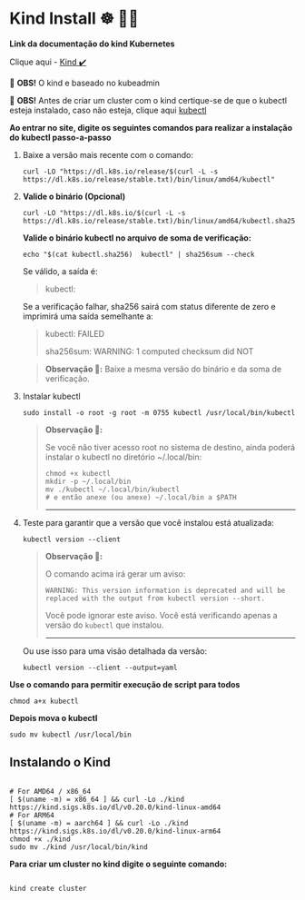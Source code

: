 # Kind Install ☸ 👨‍💻 

**Link da documentação do kind Kubernetes**

Clique aqui - [Kind ✔️](https://kind.sigs.k8s.io/docs/user/quick-start/#installation)




🔵 **OBS!** O kind e baseado no kubeadmin

🔵 **OBS!** Antes de criar um cluster com o kind certique-se de que o kubectl esteja instalado, caso não esteja, clique aqui [kubectl](https://kubernetes.io/docs/tasks/tools/install-kubectl-linux/)

**Ao entrar no site, digite os seguintes comandos para realizar a instalação do kubectl passo-a-passo**

1. Baixe a versão mais recente com o comando:

    ```vim
    curl -LO "https://dl.k8s.io/release/$(curl -L -s https://dl.k8s.io/release/stable.txt)/bin/linux/amd64/kubectl"
    ```

2. **Valide o binário (Opcional)**
    ```vim 
    curl -LO "https://dl.k8s.io/$(curl -L -s https://dl.k8s.io/release/stable.txt)/bin/linux/amd64/kubectl.sha256"
    ```

    **Valide o binário kubectl no arquivo de soma de verificação:**
    ```vim
    echo "$(cat kubectl.sha256)  kubectl" | sha256sum --check
    ```

    Se válido, a saída é:

    > kubectl: 

    Se a verificação falhar, sha256 sairá com status diferente de zero e imprimirá uma saída semelhante a:

    > kubectl: FAILED
    >
    > sha256sum: WARNING: 1 computed checksum did NOT 
    
    > **Observação 📘:** Baixe a mesma versão do binário e da soma de verificação.

3. Instalar kubectl

    ```vim
    sudo install -o root -g root -m 0755 kubectl /usr/local/bin/kubectl
    ```

    > **Observação 📘:**
    >
    > Se você não tiver acesso root no sistema de destino, ainda poderá instalar o kubectl no diretório ~/.local/bin:
    >
    > ```shell
    > chmod +x kubectl
    > mkdir -p ~/.local/bin
    > mv ./kubectl ~/.local/bin/kubectl
    > # e então anexe (ou anexe) ~/.local/bin a $PATH
    > ```
    > ---

4. Teste para garantir que a versão que você instalou está atualizada:

    ```shell
    kubectl version --client
    ```

    > **Observação 📘:**
    >
    > O comando acima irá gerar um aviso:
    >
    >   ```WARNING: This version information is deprecated and will be replaced with the output from kubectl version --short.```
    >
    > Você pode ignorar este aviso. Você está verificando apenas a versão do ``kubectl`` que instalou.
    >
    > ---

    Ou use isso para uma visão detalhada da versão:

    ```shell
    kubectl version --client --output=yaml
    ```


**Use o comando para permitir execução de script para todos**

```vim
chmod a+x kubectl
```

**Depois mova o kubectl**

```vim
sudo mv kubectl /usr/local/bin
```


## Instalando o Kind
```vim

# For AMD64 / x86_64
[ $(uname -m) = x86_64 ] && curl -Lo ./kind https://kind.sigs.k8s.io/dl/v0.20.0/kind-linux-amd64
# For ARM64
[ $(uname -m) = aarch64 ] && curl -Lo ./kind https://kind.sigs.k8s.io/dl/v0.20.0/kind-linux-arm64
chmod +x ./kind
sudo mv ./kind /usr/local/bin/kind

```

**Para criar um cluster no kind digite o seguinte comando:**

```shel

kind create cluster

```